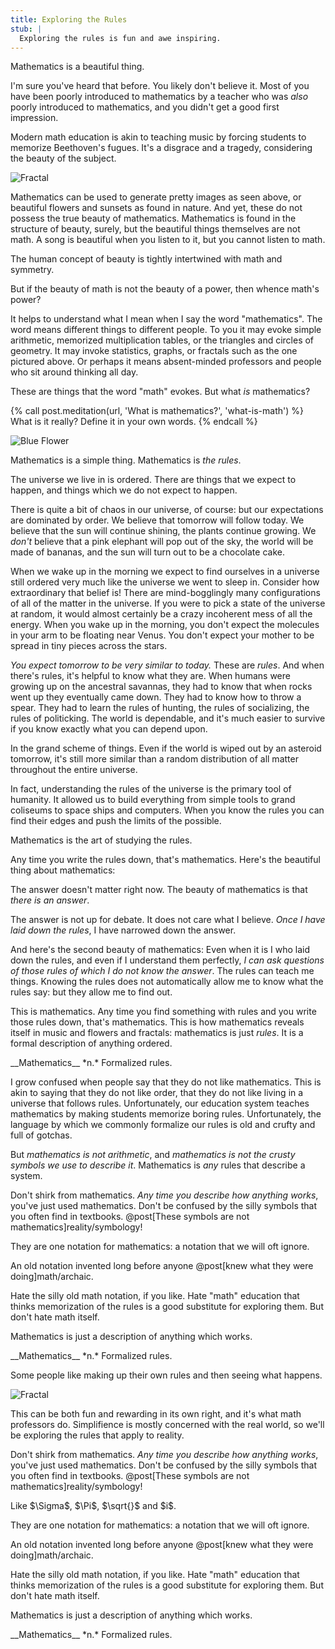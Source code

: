```yaml
---
title: Exploring the Rules
stub: |
  Exploring the rules is fun and awe inspiring.
---
```

Mathematics is a beautiful thing.

I'm sure you've heard that before. You likely don't believe it. Most of you have been poorly introduced to mathematics by a teacher who was *also* poorly introduced to mathematics, and you didn't get a good first impression.

Modern math education is akin to teaching music by forcing students to memorize Beethoven's fugues. It's a disgrace and a tragedy, considering the beauty of the subject.

![Fractal](/images/julia.png)

Mathematics can be used to generate pretty images as seen above, or beautiful <span class="info" markdown="inline">flowers and sunsets</span> as found in nature. And yet, these do not possess the true beauty of mathematics. Mathematics is found in the structure of beauty, surely, but the beautiful things themselves are not math. A song is beautiful when you listen to it, but you cannot listen to math.

<aside class="info" markdown="block">
The human concept of beauty is tightly intertwined with math and symmetry.
</aside>

But if the beauty of math is not the beauty of a power, then whence math's power?

It helps to understand what I mean when I say the word "mathematics". The word means different things to different people. To you it may evoke simple arithmetic, memorized multiplication tables, or the triangles and circles of geometry. It may invoke statistics, graphs, or fractals such as the one pictured above. Or perhaps it means absent-minded professors and people who sit around thinking all day.

These are things that the word "math" evokes. But what *is* mathematics?

{% call post.meditation(url, 'What is mathematics?', 'what-is-math') %}
What is it really? Define it in your own words.
{% endcall %}

![Blue Flower](/images/blue-flower.jpg)

Mathematics is a simple thing. Mathematics is *the rules*.

The universe we live in is ordered. There are things that we expect to happen, and things which we do not expect to happen.

There is quite a bit of chaos in our universe, of course: but our expectations are dominated by order. We believe that tomorrow will follow today. We believe that the sun will continue shining, the plants continue growing. We *don't* believe that a pink elephant will pop out of the sky, the world will be made of bananas, and the sun will turn out to be a chocolate cake.

When we wake up in the morning we expect to find ourselves in a universe still ordered very much like the universe we went to sleep in. Consider how extraordinary that belief is! There are mind-bogglingly many configurations of all of the matter in the universe. If you were to pick a state of the universe at random, it would almost certainly be a crazy incoherent mess of all the energy. When you wake up in the morning, you don't expect the molecules in your arm to be floating near Venus. You don't expect your mother to be spread in tiny pieces across the stars.

*You expect tomorrow to be <span class="info" markdown="inline">very similar</span> to today.* These are *rules*. And when there's rules, it's helpful to know what they are. When humans were growing up on the ancestral savannas, they had to know that when rocks went up they eventually came down. They had to know how to throw a spear. They had to learn the rules of hunting, the rules of socializing, the rules of politicking. The world is dependable, and it's much easier to survive if you know exactly what you can depend upon.

<aside class="info" markdown="block">
In the grand scheme of things. Even if the world is wiped out by an asteroid tomorrow, it's still more similar than a random distribution of all matter throughout the entire universe.
</aside>

In fact, understanding the rules of the universe is the primary tool of humanity. It allowed us to build everything from simple tools to grand coliseums to space ships and computers. When you know the rules you can find their edges and push the limits of the possible.

Mathematics is the art of studying the rules.

Any time you write the rules down, that's mathematics. Here's the beautiful thing about mathematics:

<!--TODO: Cool geometry problem-->

The answer doesn't matter right now. The beauty of mathematics is that *there is an answer*.

The answer is not up for debate. It does not care what I believe. *Once I have laid down the rules*, I have narrowed down the answer.

And here's the second beauty of mathematics: Even when it is I who laid down the rules, and even if I understand them perfectly, *I can ask questions of those rules of which I do not know the answer*. The rules can teach me things. Knowing the rules does not automatically allow me to know what the rules say: but they allow me to find out.

This is <span class="define" markdown="inline">mathematics</span>. Any time you find something with rules and you write those rules down, that's mathematics. This is how mathematics reveals itself in music and flowers and fractals: mathematics is just *rules*. It is a formal description of anything ordered.

<aside class="define" markdown="block">
__Mathematics__ *n.* Formalized rules.
</aside>

I grow confused when people say that they do not like mathematics. This is akin to saying that they do not like order, that they do not like living in a universe that follows rules. Unfortunately, our education system teaches mathematics by making students memorize boring rules. Unfortunately, the language by which we commonly formalize our rules is old and crufty and full of gotchas.

But *mathematics is not arithmetic*, and *mathematics is not the crusty symbols we use to describe it*. Mathematics is *any* rules that describe a system.





Don't shirk from mathematics. *Any time you describe how anything works*, you've just used mathematics. Don't be confused by the <span class="info" markdown="inline">silly symbols</span> that you often find in textbooks. @post[These symbols are not mathematics]reality/symbology!

They are <span class="info" markdown="inline">one notation</span> for mathematics: a notation that we will oft ignore.

<aside class="info" markdown="block">
An old notation invented long before anyone @post[knew what they were doing]math/archaic.
</aside>

Hate the silly old math notation, if you like. Hate "math" education that thinks memorization of the rules is a good substitute for exploring them. But don't hate math itself.

<span class="define" markdown="inline">Mathematics</span> is just a description of anything which works.

<aside class="define" markdown="block">
__Mathematics__ *n.* Formalized rules.
</aside>






Some people like making up their own rules and then seeing what happens.

![Fractal](/images/julia.png)

This can be both fun and rewarding in its own right, and it's what math professors do. Simplifience is mostly concerned with the real world, so we'll be exploring the rules that apply to reality.

Don't shirk from mathematics. *Any time you describe how anything works*, you've just used mathematics. Don't be confused by the <span class="info" markdown="inline">silly symbols</span> that you often find in textbooks. @post[These symbols are not mathematics]reality/symbology!

<aside class="info" markdown="block">
Like $\Sigma$, $\Pi$, $\sqrt{}$ and $i$.
</aside>

They are <span class="info" markdown="inline">one notation</span> for mathematics: a notation that we will oft ignore.

<aside class="info" markdown="block">
An old notation invented long before anyone @post[knew what they were doing]math/archaic.
</aside>

Hate the silly old math notation, if you like. Hate "math" education that thinks memorization of the rules is a good substitute for exploring them. But don't hate math itself.

<span class="define" markdown="inline">Mathematics</span> is just a description of anything which works.

<aside class="define" markdown="block">
__Mathematics__ *n.* Formalized rules.
</aside>
